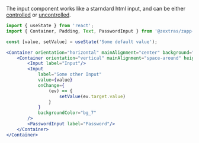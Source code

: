 The input component works like a starndard html input, and can be either [controlled](https://reactjs.org/docs/forms.html#controlled-components) or [uncontrolled](https://reactjs.org/docs/uncontrolled-components.html).
```jsx
import { useState } from 'react';
import { Container, Padding, Text, PasswordInput } from '@zextras/zapp-ui';

const [value, setValue] = useState('Some default value');

<Container orientation="horizontal" mainAlignment="center" background="bg_9" height="fill" width="fill">
    <Container orientation="vertical" mainAlignment="space-around" height="300px" width="50%">
        <Input label="Input"/>
        <Input
            label="Some other Input"
            value={value}
            onChange={
                (ev) => {
                    setValue(ev.target.value)
                }
            }  
            backgroundColor="bg_7"
        />        
        <PasswordInput label="Password"/>
    </Container>    
</Container>
```